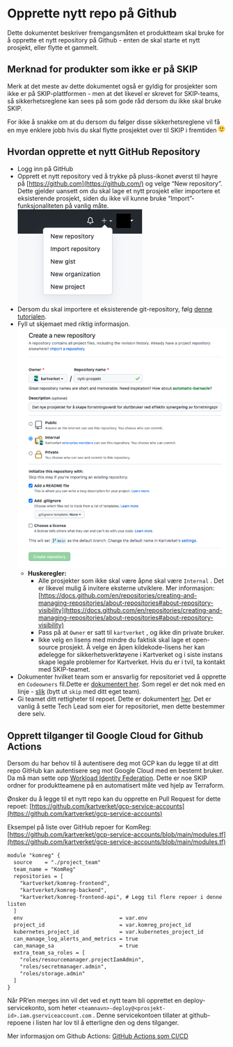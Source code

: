 # Opprette nytt repo på Github

Dette dokumentet beskriver fremgangsmåten et produktteam skal bruke for å opprette et nytt repository på Github - enten de skal starte et nytt prosjekt, eller flytte et gammelt.

## Merknad for produkter som ikke er på SKIP

Merk at det meste av dette dokumentet også er gyldig for prosjekter som ikke er på SKIP-plattformen - men at det likevel er skrevet for SKIP-teams, så sikkerhetsreglene kan sees på
som gode råd dersom du ikke skal bruke SKIP.

For ikke å snakke om at du dersom du følger disse sikkerhetsreglene vil få en mye enklere jobb hvis du skal flytte prosjektet over til SKIP i fremtiden ![smile](images/smile.png)

## Hvordan opprette et nytt GitHub Repository

- Logg inn på GitHub
- Opprett et nytt repository ved å trykke på pluss-ikonet øverst til høyre på [https://github.com](https://github.com/) og velge “New repository”. Dette gjelder uansett om du skal
lage et nytt prosjekt eller importere et eksisterende prosjekt, siden du ikke vil kunne bruke “Import”-funksjonaliteten på vanlig måte.
  ![](images/309002687.png)
- Dersom du skal importere et eksisterende git-repository, følg [denne tutorialen](https://docs.github.com/en/get-started/importing-your-projects-to-github/importing-source-code-to-github/importing-a-git-repository-using-the-command-line).
- Fyll ut skjemaet med riktig informasjon.
  ![](images/308838936.png)
  - **Huskeregler:**
    - Alle prosjekter som ikke skal være åpne skal være `Internal` . Det er likevel mulig å invitere eksterne utviklere. Mer informasjon: [https://docs.github.com/en/repositories/creating-and-managing-repositories/about-repositories#about-repository-visibility](https://docs.github.com/en/repositories/creating-and-managing-repositories/about-repositories#about-repository-visibility)
    - Pass på at `Owner` er satt til `kartverket` , og ikke din private bruker.
    - Ikke velg en lisens med mindre du faktisk skal lage et open-source prosjekt. Å velge en åpen kildekode-lisens her kan ødelegge for sikkerhetsverktøyene i Kartverket og i siste
    instans skape legale problemer for Kartverket.
  Hvis du er i tvil, ta kontakt med SKIP-teamet.
- Dokumenter hvilket team som er ansvarlig for repositoriet ved å opprette en `Codeowners` fil.Dette er [dokumentert her](https://docs.github.com/en/repositories/managing-your-repositorys-settings-and-features/customizing-your-repository/about-code-owners).
  Som regel er det nok med en linje - [slik](https://github.com/kartverket/iam/blob/main/CODEOWNERS) (bytt ut `skip` med ditt eget team).
- Gi teamet ditt rettigheter til repoet. Dette er dokumentert [her](https://docs.github.com/en/repositories/managing-your-repositorys-settings-and-features/managing-repository-settings/managing-teams-and-people-with-access-to-your-repository).
  Det er vanlig å sette Tech Lead som eier for repositoriet, men dette bestemmer dere selv.

## Opprett tilganger til Google Cloud for Github Actions

Dersom du har behov til å autentisere deg mot GCP kan du legge til at ditt repo GitHub kan autentisere seg mot Google Cloud med en bestemt bruker.
Da må man sette opp [Workload Identity Federation](https://kartverket.atlassian.net/wiki/spaces/SKIPDOK/pages/320439634).
Dette er noe SKIP ordner for produktteamene på en automatisert måte ved hjelp av Terraform.

Ønsker du å legge til et nytt repo kan du opprette en Pull Request for dette repoet: [https://github.com/kartverket/gcp-service-accounts](https://github.com/kartverket/gcp-service-accounts)

Eksempel på liste over GitHub repoer for KomReg: [https://github.com/kartverket/gcp-service-accounts/blob/main/modules.tf](https://github.com/kartverket/gcp-service-accounts/blob/main/modules.tf)

```hcl
module "komreg" {
  source    = "./project_team"
  team_name = "KomReg"
  repositories = [
    "kartverket/komreg-frontend",
    "kartverket/komreg-backend",
    "kartverket/komreg-frontend-api", # Legg til flere repoer i denne listen
  ]
  env                               = var.env
  project_id                        = var.komreg_project_id
  kubernetes_project_id             = var.kubernetes_project_id
  can_manage_log_alerts_and_metrics = true
  can_manage_sa                     = true
  extra_team_sa_roles = [
    "roles/resourcemanager.projectIamAdmin",
    "roles/secretmanager.admin",
    "roles/storage.admin"
  ]
}
```

Når PR’en merges inn vil det ved et nytt team bli opprettet en deploy-servicekonto, som heter `<teamnavn>-deploy@<prosjekt-id>.iam.gserviceaccount.com` . Denne servicekontoen
tillater at github-repoene i listen har lov til å etterligne den og dens tilganger.

Mer informasjon om Github Actions: [GitHub Actions som CI/CD](../../../03-applikasjon-utrulling/08-github-actions/index.md)
